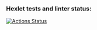 ### Hexlet tests and linter status:
[![Actions Status](https://github.com/Neooroo/frontend-project-44/workflows/hexlet-check/badge.svg)](https://github.com/Neooroo/frontend-project-44/actions)